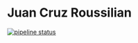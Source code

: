 # Juan Cruz Roussilian


[![pipeline status](https://gitlab.com/fiuba-memo2/alumnos/juan/master/pipeline.svg)](https://gitlab.com/fiuba-memo2/alumnos/juan/commits/master)
